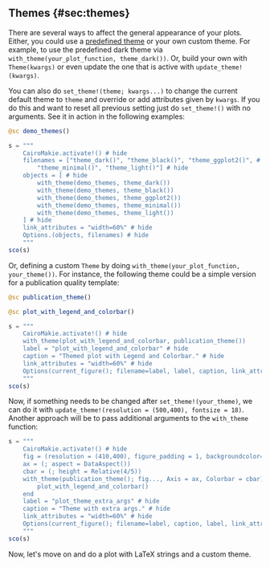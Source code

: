 ## Themes {#sec:themes}

There are several ways to affect the general appearance of your plots.
Either, you could use a [predefined theme](http://makie.juliaplots.org/stable/predefined_themes.html) or your own custom theme.
For example, to use the predefined dark theme via `with_theme(your_plot_function, theme_dark())`.
Or, build your own with `Theme(kwargs)` or even update the one that is active with `update_theme!(kwargs)`.

You can also do `set_theme!(theme; kwargs...)` to change the current default theme to `theme` and override or add attributes given by `kwargs`.
If you do this and want to reset all previous setting just do `set_theme!()` with no arguments.
See it in action in the following examples:


```jl
@sc demo_themes()
```

```jl
s = """
    CairoMakie.activate!() # hide
    filenames = ["theme_dark()", "theme_black()", "theme_ggplot2()", # hide
        "theme_minimal()", "theme_light()"] # hide
    objects = [ # hide
        with_theme(demo_themes, theme_dark())
        with_theme(demo_themes, theme_black())
        with_theme(demo_themes, theme_ggplot2())
        with_theme(demo_themes, theme_minimal())
        with_theme(demo_themes, theme_light())
    ] # hide
    link_attributes = "width=60%" # hide
    Options.(objects, filenames) # hide
    """
sco(s)
```

Or, defining a custom `Theme` by doing `with_theme(your_plot_function, your_theme())`.
For instance, the following theme could be a simple version for a publication quality template:

```jl
@sc publication_theme()
```

```jl
@sc plot_with_legend_and_colorbar()
```

```jl
s = """
    CairoMakie.activate!() # hide
    with_theme(plot_with_legend_and_colorbar, publication_theme())
    label = "plot_with_legend_and_colorbar" # hide
    caption = "Themed plot with Legend and Colorbar." # hide
    link_attributes = "width=60%" # hide
    Options(current_figure(); filename=label, label, caption, link_attributes) # hide
    """
sco(s)
```

Now, if something needs to be changed after `set_theme!(your_theme)`, we can do it with `update_theme!(resolution = (500,400), fontsize = 18)`.
Another approach will be to pass additional arguments to the `with_theme` function:

```jl
s = """
    CairoMakie.activate!() # hide
    fig = (resolution = (410,400), figure_padding = 1, backgroundcolor= :grey90)
    ax = (; aspect = DataAspect())
    cbar = (; height = Relative(4/5))
    with_theme(publication_theme(); fig..., Axis = ax, Colorbar = cbar) do
        plot_with_legend_and_colorbar()
    end
    label = "plot_theme_extra_args" # hide
    caption = "Theme with extra args." # hide
    link_attributes = "width=60%" # hide
    Options(current_figure(); filename=label, caption, label, link_attributes) # hide
    """
sco(s)
```

Now, let's move on and do a plot with LaTeX strings and a custom theme.

